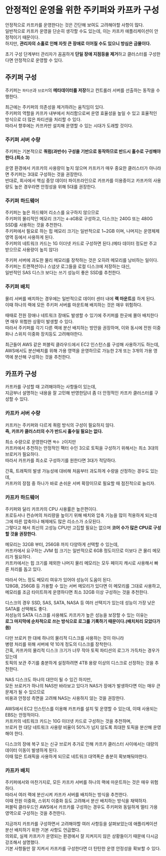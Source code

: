 # 안정적인 운영을 위한 주키퍼와 카프카 구성 

안정적으로 카프카를 운영한다는 것은 간단해 보여도 고려해야할 사항이 많다.   
일반적으로 카프카 운영을 단순히 생각할 수도 있는데, 이는 카프카 애플리케이션이 안정적이기 때문이다.  
하지만, **관리자의 소홀로 인해 자칫 큰 장애로 이어질 수도 있으니 방심은 금물이다.**    
   
초기 구성 단계부터 관리자가 꼼꼼하게 **단일 장애 지점등을 제거**하고 클러스터를 구성한다면 안정적으로 운영할 수 있다.  
  
## 주키퍼 구성 

주키퍼는 `파티션`과 `브로커`의 **메타데이터를 저장**하고 컨트롤러 서버를 선출하는 동작을 수행한다.     
  
최근에는 주키퍼의 의존성을 제거하려는 움직임이 있다.    
주키퍼의 역할을 카프카 내부에서 처리함으로써 운영 효율성을 높일 수 있고 효율적인 방식으로 더 많은 파티션을 처리할 수 있다.    
따라서 향후에는 카프카만 설치해 운영할 수 있는 시대가 도래할 것이다.   

### 주키퍼 서버 수량 

주키퍼는 기본적으로 **쿼럼(과반수) 구성을 기반으로 동작하므로 반드시 홀수로 구성해야한다.(최소 3)** 
  
운영 환경에서 카프카의 사용량이 높지 않으며 카프카가 매우 중요한 클러스터가 아니라면 주키퍼는 3대로 구성하는 것을 권장한다.     
반대로, 회사에서 핵심 중앙 데이터 파이프라인으로 카프카를 이용중이고 카프카의 사용량도 높은 경우라면 안정성을 위해 5대를 권장한다.  

### 주키퍼 하드웨어 
  
주키퍼는 높은 하드웨어 리소스를 요구하지 않으므로      
주키퍼의 물리적인 메모리 크기는 `4~8`GB로 구성하고, 디스크는 240G 또는 480G SSD를 사용하는 것을 추천한다.           
주키퍼에서 필요로 하는 힙 메모리 크기는 일반적으로 1~2GB 이며, 나머지는 운영체제 영역 등에서 사용하게 된다.        
주키퍼의 네트워크 카드는 1G 이더넷 카드로 구성하면 된다.(메타 데이터 정도만 주고 받으므로 사용량이 높지 않다)    
    
주키퍼 서버에 과도한 물리 메모리를 장착하는 것은 오히려 메모리를 낭비하는 일이다.      
주키퍼는 트랜잭션이나 스냅샷 로그들을 로컬 디스크에 저장하는 대신,       
일반적인 SAS 디스크 보다는 쓰기 성능이 좋은 SSD를 추천한다.     

### 주키퍼 배치 
  
물리 서버를 배치하는 경우에는 일반적으로 데이터 센터 내에 **랙 마운트**를 하게 된다.      
이때 하나의 랙에 모든 주키퍼 서버를 마운트해 배치하는 것은 매우 위험하다.     

때때로 전원 장애나 네트워크 장애도 발생할 수 있기에 주키퍼를 한곳에 몰아 배치한다면 매우 위험한 상황이 발생할 수 있다.      
따라서 주키퍼를 각기 다른 랙에 분산 배치하는 방안을 권장하며, 이와 동시에 전원 이중화나 스위치 이중화 장치등도 고려해야한다.    
  
최근들어 AWS 같은 퍼블릭 클라우드에서 EC2 인스턴스를 구성해 사용하기도 하는데,     
AWS에서도 분산배치를 위해 가용 영역을 운영하므로 가능한 2개 또는 3개의 가용 영역에 분산해 구성하는 것을 추천한다.     

## 카프카 구성 
  
카프카를 구성할 때 고려해야하는 사항들이 있는데,     
지금부너 설명하는 내용을 잘 고민해 반영한담녀 좀 더 안정적인 카프카 클러스터를 구성할 수 있다.  

### 카프카 서버 수량 

카프카는 주키퍼와 다르게 쿼럼 방식의 구성이 필요하지 않다.       
**즉, 카프카 클러스터의 수가 반드시 홀수일 필요는 없다.**        
  
최소 수량으로 운영한다면 `짝수 2`이지만      
카프카에서 추천하는 안정적인 팩터 수인 3으로 토픽을 구성하기 위해서는 최소 3대의 브로커가 필요하다.      
따라서 카프카를 최소로 구성하기를 원한다면 3대가 적당하다.     

간혹, 트래픽의 발생 가능성에 대비해 처음부터 과도하게 수량을 산정하는 경우도 있는데,   
카프카의 장점 중 하나가 바로 손쉬운 서버 확장이므로 필요할 때 점진적으로 늘리자.  

### 카프카 하드웨어 
 
주키퍼와 달리 카프카의 CPU 사용률은 높은편이다.       
프로듀서나 컨슈머의 처리량을 높이기 위해 배치와 압축 기능을 많이 적용하게 되는데 그에 따른 압축이나 해제에도 많은 리소스가 소모된다.        
그렇다고 해서 최신의 고성능 CPU만 고집할 필요는 없으며 **코어 수가 많은 CPU로 구성할 것을 권장한다.**       
            
메모리는 32GB 부터, 256GB 까지 다양하게 선택할 수 있는데,            
카프카에서 요구하는 JVM 힙 크기는 일반적으로 6GB 정도이므로 이보다 큰 물리 메모리가 필요하다.             
카프카에서는 힙 크기를 제외한 나머지 물리 메모리는 모두 페이지 캐시로 사용해서 빠른 처리를 돕고 있다.     
   
따라서 어느 정도 메모리 여유가 있어야 성능이 도움이 된다.       
128GB, 256GB 등 가용할 수 있는 서버 메모리가 있다면 이 메모리를 그대로 사용하고,      
메모리를 조금 타이트하게 운영하다면 최소 32GB 이상 구성하는 것을 추천한다.    

디스크의 경우 SSD, SAS, SATA, NASA 등 여러 선택지가 있는데 성능이 가장 낮은 SATA를 선택해도 좋다.     
저성능의 SATA 디스크를 사용해도 카프카가 높은 성능을 보장할 수 있는 이유는    
**로그 마지막에 순차적으로 쓰는 방식으로 로그를 기록하기 때문이다.(배치처리 모았다가 씀)**    
     
다만 브로커 한 대에 하나의 물리적 디스크를 사용하는 것이 아니라       
병령 처리를 위해 서버에 약 10개 정도의 디스크를 장착한다.      
간혹, 카프카의 물리적 디스크 크기가 너무 작아 토픽 파티션의 로그가 가득차는 경우가 있는데      
토픽의 보관 주기를 충분하게 설정하려면 4TB 용량 이상의 디스크로 선정하는 것을 추천한다.     
  
NAS 디스크도 하나의 대안이 될 수 있긴 하지만,     
모든 브로커가 하나의 NAS만 바라보고 있다가 NAS가 장애가 발생하다면 이는 매우 큰 문제가 될 수 있으므로     
비용과 안정성 측면을 고려해 NAS는 사용하지 않는 것을 권장한다.     

AWS에서 EC2 인스턴스를 이용해 카프카를 설치 및 운영할 수 있는데, 이때 사용되는 EBS는 안정적이다.      
카프카의 네트워크 카드는 10G 이더넷 카드로 구성하는 것을 추천하며,        
브로커 한 대당 네트워크 사용량 비율이 50%가 넘지 않도록 최대한 토픽을 분산해 운영해야 한다.       

디스크의 장애 복구 또는 신규 브로커 추가로 인해 카프카 클러스터 사이에서는 대량의 데이터 이동이 발생하게 된다.      
이때 많은 트래픽을 사용하게 되므로 네트워크 대역폭은 충분히 확보해둬야한다.    

### 카프카 배치 

주키퍼에서와 마찬가지로, 모든 카프카 서버를 하나의 랙에 마운트하는 것은 매우 위험하다.    
따라서 여러 랙에 분산시켜 카프카 서버를 배치하는 방식을 추천한다.           
이때 전원 이중화, 스위치 이중화 등도 고려해서 분산 배치하는 방식을 채택하자.     
퍼블릭 클라우드인 AWS에서 카프카를 구성하는 경우도 주키퍼와 동일하게 멀티 가용 영역으로 구성하는 것을 추천한다.     

지금까지 카프카를 구성하면서 고려해야할 여러 사항등을 살펴보았는데 애플리케이션 분산 배치하기 위한 기본 사항도 언급했다.        
의외로, 실제 카프카가 운영되는 환경에서 잘 지켜지지 않은 상황들이기 때문에 다시금 강조해서 설명했다.    
기본 사항들만 잘 지켜서 카프카를 구성한다면 더 탄탄한 운영 안정성을 확보할 수 있다.   
